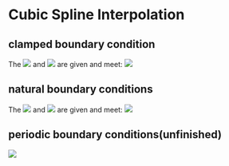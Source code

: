 # Cubic Spline Interpolation

## clamped boundary condition

The <img src="https://latex.codecogs.com/svg.latex?%5Cinline%20m_0"/> and <img src="https://latex.codecogs.com/svg.latex?%5Cinline%20m_n"/> are given and meet:
<img src="https://latex.codecogs.com/svg.latex?S%27%28x_0%29%3Dm_0%2CS%27%28x_n%29%3Dm_n"/>

## natural boundary conditions

The <img src="https://latex.codecogs.com/svg.latex?%5Cinline%20M_0"/> and <img src="https://latex.codecogs.com/svg.latex?%5Cinline%20M_n"/> are given and meet:
<img src="https://latex.codecogs.com/svg.latex?S%27%27%28x_0%29%3DM_0%2CS%27%27%28x_n%29%3DM_n%20%5C%5C%202m_0&plus;m_1%3D3f%5Bx_0%2Cx_1%5D-%5Cfrac%7Bh_1%7D%7B2%7DM_0%20%5C%5C%20m_%7Bn-1%7D&plus;2m_n%3D3f%5Bx_%7Bn-1%7D%2Cx_n%5D&plus;%5Cfrac%7Bh_n%7D%7B2%7DM_n"/>

## periodic boundary conditions(unfinished)

<img src="https://latex.codecogs.com/svg.latex?S%27%27%28x_0%29%3DS%27%27%28x_n%29%2CS%27%28x_0%29%3DS%27%28x_n%29"/>
